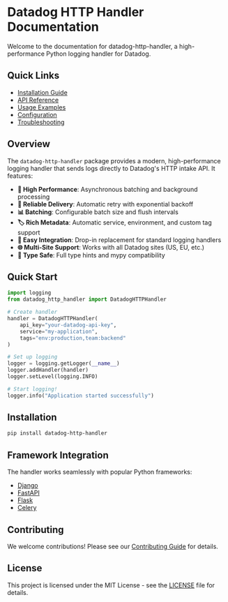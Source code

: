 # Datadog HTTP Handler Documentation

Welcome to the documentation for datadog-http-handler, a high-performance Python logging handler for Datadog.

## Quick Links

- [Installation Guide](installation.md)
- [API Reference](api.md)
- [Usage Examples](examples.md)
- [Configuration](configuration.md)
- [Troubleshooting](troubleshooting.md)

## Overview

The `datadog-http-handler` package provides a modern, high-performance logging handler that sends logs directly to Datadog's HTTP intake API. It features:

- **🚀 High Performance**: Asynchronous batching and background processing
- **🔄 Reliable Delivery**: Automatic retry with exponential backoff
- **📊 Batching**: Configurable batch size and flush intervals
- **🏷️ Rich Metadata**: Automatic service, environment, and custom tag support
- **🔧 Easy Integration**: Drop-in replacement for standard logging handlers
- **🌐 Multi-Site Support**: Works with all Datadog sites (US, EU, etc.)
- **📝 Type Safe**: Full type hints and mypy compatibility

## Quick Start

```python
import logging
from datadog_http_handler import DatadogHTTPHandler

# Create handler
handler = DatadogHTTPHandler(
    api_key="your-datadog-api-key",
    service="my-application",
    tags="env:production,team:backend"
)

# Set up logging
logger = logging.getLogger(__name__)
logger.addHandler(handler)
logger.setLevel(logging.INFO)

# Start logging!
logger.info("Application started successfully")
```

## Installation

```bash
pip install datadog-http-handler
```

## Framework Integration

The handler works seamlessly with popular Python frameworks:

- [Django](examples.md#django)
- [FastAPI](examples.md#fastapi)
- [Flask](examples.md#flask)
- [Celery](examples.md#celery)

## Contributing

We welcome contributions! Please see our [Contributing Guide](https://github.com/enlyft/datadog-http-handler/blob/main/CONTRIBUTING.md) for details.

## License

This project is licensed under the MIT License - see the [LICENSE](https://github.com/enlyft/datadog-http-handler/blob/main/LICENSE) file for details.